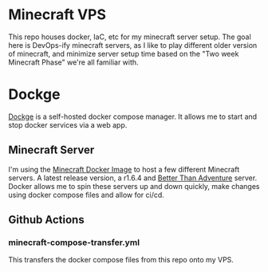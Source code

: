 # Minecraft VPS
This repo houses docker, IaC, etc for my minecraft server setup. The goal here is DevOps-ify minecraft servers, as I like to play different older version of minecraft, and minimize server setup time based on the "Two week Minecraft Phase" we're all familiar with.

# Dockge
[Dockge](https://github.com/louislam/dockge) is a self-hosted docker compose manager. It allows me to start and stop docker services via a web app.

## Minecraft Server
I'm using the [Minecraft Docker Image](https://hub.docker.com/r/itzg/minecraft-server/) to host a few different Minecraft servers. A latest release version, a r1.6.4 and [Better Than Adventure](https://www.betterthanadventure.net/) server. Docker allows me to spin these servers up and down quickly, make changes using docker compose files and allow for ci/cd. 

## Github Actions
### minecraft-compose-transfer.yml
This transfers the docker compose files from this repo onto my VPS. 




